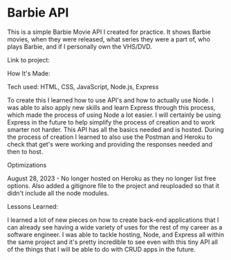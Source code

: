# Barbie API

This is a simple Barbie Movie API I created for practice. It shows Barbie movies, when they were released, what series they were a part of, who plays Barbie, and if I personally own the VHS/DVD.

Link to project: 

How It's Made:

Tech used: HTML, CSS, JavaScript, Node.js, Express

To create this I learned how to use API's and how to actually use Node. I was able to also apply new skills and learn Express through this process, which made the process of using Node a lot easier. I will certainly be using Express in the future to help simplify the process of creation and to work smarter not harder. This API has all the basics needed and is hosted. During the process of creation I learned to also use the Postman and Heroku to check that get's were working and providing the responses needed and then to host.

Optimizations

August 28, 2023 - No longer hosted on Heroku as they no longer list free options. Also added a gitignore file to the project and reuploaded so that it didn't include all the node modules.

Lessons Learned:

I learned a lot of new pieces on how to create back-end applications that I can already see having a wide variety of uses for the rest of my career as a software engineer. I was able to tackle hosting, Node, and Express all within the same project and it's pretty incredible to see even with this tiny API all of the things that I will be able to do with CRUD apps in the future.
